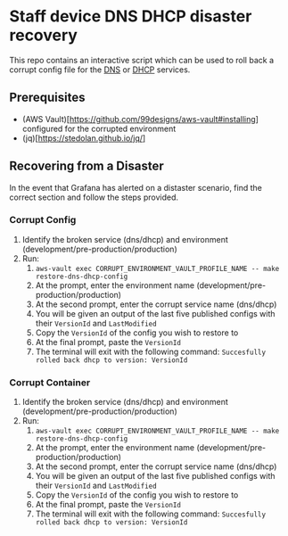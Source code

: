 # Staff device DNS DHCP disaster recovery

This repo contains an interactive script which can be used to roll back a corrupt config file for the [DNS](https://github.com/ministryofjustice/staff-device-dns-server) or [DHCP](https://github.com/ministryofjustice/staff-device-dhcp-server) services.

## Prerequisites

- (AWS Vault)[https://github.com/99designs/aws-vault#installing] configured for the corrupted environment
- (jq)[https://stedolan.github.io/jq/] 

## Recovering from a Disaster
In the event that Grafana has alerted on a distaster scenario, find the correct section and follow the steps provided.
### Corrupt Config 
1. Identify the broken service (dns/dhcp) and environment (development/pre-production/production)
2. Run:
   1. `aws-vault exec CORRUPT_ENVIRONMENT_VAULT_PROFILE_NAME -- make restore-dns-dhcp-config`
   2. At the prompt, enter the environment name (development/pre-production/production)
   3. At the second prompt, enter the corrupt service name (dns/dhcp)
   4. You will be given an output of the last five published configs with their `VersionId` and `LastModified`
   5. Copy the `VersionId` of the config you wish to restore to
   6. At the final prompt, paste the `VersionId`
   7. The terminal will exit with the following command: `Succesfully rolled back dhcp to version: VersionId`


### Corrupt Container
1. Identify the broken service (dns/dhcp) and environment (development/pre-production/production)
2. Run:
   1. `aws-vault exec CORRUPT_ENVIRONMENT_VAULT_PROFILE_NAME -- make restore-dns-dhcp-config`
   2. At the prompt, enter the environment name (development/pre-production/production)
   3. At the second prompt, enter the corrupt service name (dns/dhcp)
   4. You will be given an output of the last five published configs with their `VersionId` and `LastModified`
   5. Copy the `VersionId` of the config you wish to restore to
   6. At the final prompt, paste the `VersionId`
   7. The terminal will exit with the following command: `Succesfully rolled back dhcp to version: VersionId`

